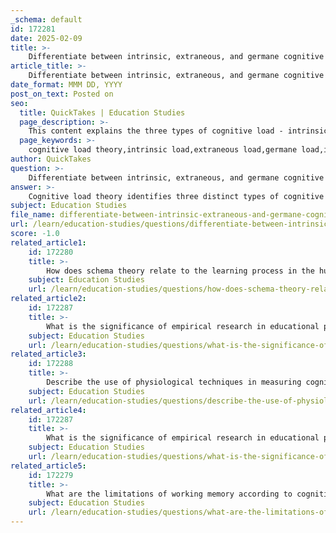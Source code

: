 ```yaml
---
_schema: default
id: 172281
date: 2025-02-09
title: >-
    Differentiate between intrinsic, extraneous, and germane cognitive load.
article_title: >-
    Differentiate between intrinsic, extraneous, and germane cognitive load.
date_format: MMM DD, YYYY
post_on_text: Posted on
seo:
  title: QuickTakes | Education Studies
  page_description: >-
    This content explains the three types of cognitive load - intrinsic, extraneous, and germane - which impact learning and instructional design. It highlights the importance of minimizing extraneous load and maximizing germane load to enhance educational outcomes.
  page_keywords: >-
    cognitive load theory,intrinsic load,extraneous load,germane load,instructional design,learning outcomes,mental effort,schemas,problem-solving,active engagement
author: QuickTakes
question: >-
    Differentiate between intrinsic, extraneous, and germane cognitive load.
answer: >-
    Cognitive load theory identifies three distinct types of cognitive load that influence learning: intrinsic load, extraneous load, and germane load. Understanding these types is crucial for effective instructional design and optimizing learning outcomes.\n\n1. **Intrinsic Load**: This type of cognitive load is related to the inherent difficulty of the material being learned and the learner's prior knowledge. It reflects the complexity of the content and how much effort is required to understand it. For example, learning advanced mathematics may have a high intrinsic load for a novice, while it may be manageable for someone with a strong background in the subject. Intrinsic load is considered a necessary component of learning, as it is tied to the actual content being taught.\n\n2. **Extraneous Load**: Extraneous cognitive load arises from poorly designed instructional materials or methods that do not facilitate learning. This type of load is not beneficial and can hinder the learning process. For instance, if instructional materials are cluttered, confusing, or include irrelevant information, they can increase extraneous load, making it harder for learners to focus on the essential content. Effective instructional design aims to minimize extraneous load by presenting information clearly and logically.\n\n3. **Germane Load**: Germane cognitive load refers to the mental effort dedicated to processing and understanding the material, which directly contributes to learning. This type of load is associated with the construction of schemas—mental structures that help organize knowledge and facilitate learning. When learners engage in activities that promote understanding, such as problem-solving or applying concepts, they are increasing germane load. Instructional strategies that encourage active engagement and meaningful learning experiences can enhance germane load.\n\nIn summary, the three types of cognitive load are additive, meaning that the total cognitive load experienced by a learner is the sum of intrinsic, extraneous, and germane loads. Effective instructional design seeks to reduce extraneous load while maximizing germane load, thereby optimizing the learning experience and outcomes.
subject: Education Studies
file_name: differentiate-between-intrinsic-extraneous-and-germane-cognitive-load.md
url: /learn/education-studies/questions/differentiate-between-intrinsic-extraneous-and-germane-cognitive-load
score: -1.0
related_article1:
    id: 172280
    title: >-
        How does schema theory relate to the learning process in the human brain?
    subject: Education Studies
    url: /learn/education-studies/questions/how-does-schema-theory-relate-to-the-learning-process-in-the-human-brain
related_article2:
    id: 172287
    title: >-
        What is the significance of empirical research in educational psychology?
    subject: Education Studies
    url: /learn/education-studies/questions/what-is-the-significance-of-empirical-research-in-educational-psychology
related_article3:
    id: 172288
    title: >-
        Describe the use of physiological techniques in measuring cognitive load.
    subject: Education Studies
    url: /learn/education-studies/questions/describe-the-use-of-physiological-techniques-in-measuring-cognitive-load
related_article4:
    id: 172287
    title: >-
        What is the significance of empirical research in educational psychology?
    subject: Education Studies
    url: /learn/education-studies/questions/what-is-the-significance-of-empirical-research-in-educational-psychology
related_article5:
    id: 172279
    title: >-
        What are the limitations of working memory according to cognitive load theory?
    subject: Education Studies
    url: /learn/education-studies/questions/what-are-the-limitations-of-working-memory-according-to-cognitive-load-theory
---
```


&nbsp;